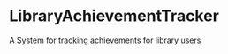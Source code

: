 LibraryAchievementTracker
=========================

A System for tracking achievements for library users